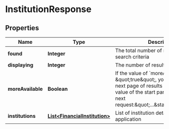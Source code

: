

# InstitutionResponse


## Properties

| Name | Type | Description | Notes |
|------------ | ------------- | ------------- | -------------|
|**found** | **Integer** | The total number of results matching search criteria |  [optional] |
|**displaying** | **Integer** | The number of results returned |  [optional] |
|**moreAvailable** | **Boolean** | If the value of &#x60;moreAvailable&#x60; is \&quot;true\&quot;, you can retrieve the next page of results by increasing the value of the start parameter in your next request:\&quot;...&amp;start&#x3D;6&amp;limit&#x3D;5\&quot; |  [optional] |
|**institutions** | [**List&lt;FinancialInstitution&gt;**](FinancialInstitution.md) | List of institution details for an application |  [optional] |



